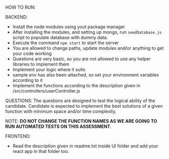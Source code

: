 HOW TO RUN:

BACKEND:

- Install the node modules using yout package manager
- After installing the modules, and setting up mongo, run `seedDatabase.js` script to populate database with
  dummy data.
- Execute the command `npm start` to start the server
- You are allowed to change paths, update modules and/or anything to get your code working
- Questions are very basic, so you are not allowed to use any helper libraries to implement them
- Implement your logic where it suits
- sample env has also been attached, so set your environment variables according to it
- Implement the functions according to the description given in /src/controllers/userController.js

QUESTIONS:
The questions are designed to test the logical ability of the candidate.
Candidate is expected to implement the best solutions of a given function with minimum space and/or time complexity.

NOTE: **DO NOT CHANGE THE FUNCTION NAMES AS WE ARE GOING TO RUN AUTOMATED TESTS ON THIS ASSESSMENT**.

FRONTEND:
- Read the description given in readme.txt inside UI folder and add your react app in that folder too.
